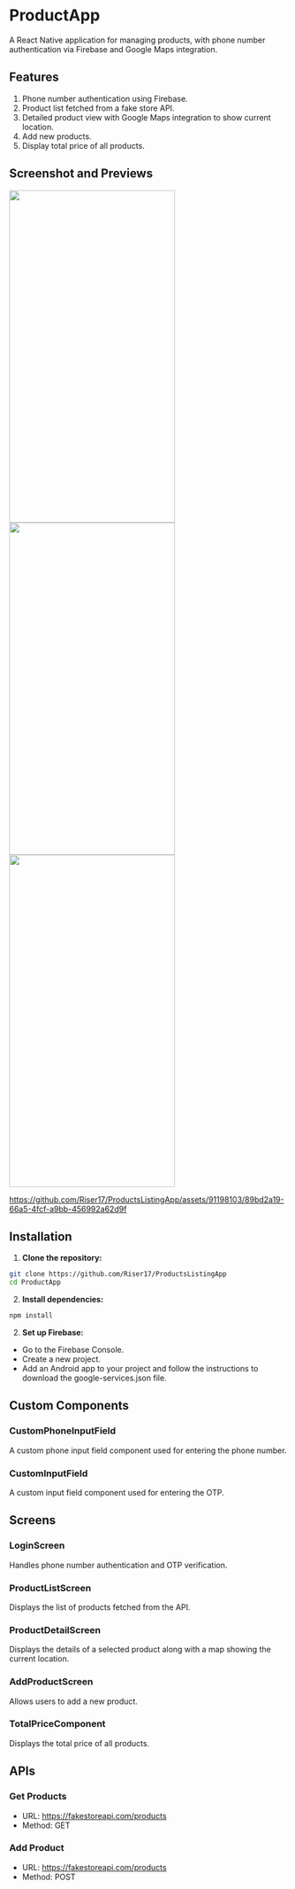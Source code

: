 # ProductApp

A React Native application for managing products, with phone number authentication via Firebase and Google Maps integration.

## Features

1. Phone number authentication using Firebase.
2. Product list fetched from a fake store API.
3. Detailed product view with Google Maps integration to show current location.
4. Add new products.
5. Display total price of all products.


## Screenshot and Previews

<img src="https://github.com/Riser17/ProductsListingApp/assets/91198103/fc510583-31ac-4279-86bc-23622e1e877c" width="300" height="600">
<img src="https://github.com/Riser17/ProductsListingApp/assets/91198103/e5efb6bb-09f9-467b-b69f-62c96d43e502" width="300" height="600">
<img src="https://github.com/Riser17/ProductsListingApp/assets/91198103/2235ace0-aa0a-4f5c-8627-af09547f4b2d" width="300" height="600">


https://github.com/Riser17/ProductsListingApp/assets/91198103/89bd2a19-66a5-4fcf-a9bb-456992a62d9f




## Installation

1. **Clone the repository:**

```bash
git clone https://github.com/Riser17/ProductsListingApp
cd ProductApp
```

2. **Install dependencies:**
   
```bash
npm install
```

2. **Set up Firebase:**

 - Go to the Firebase Console.
 - Create a new project.
 - Add an Android app to your project and follow the instructions to download the google-services.json file.

## Custom Components

### CustomPhoneInputField

A custom phone input field component used for entering the phone number.

### CustomInputField
A custom input field component used for entering the OTP.

## Screens

### LoginScreen
Handles phone number authentication and OTP verification.

### ProductListScreen
Displays the list of products fetched from the API.

### ProductDetailScreen
Displays the details of a selected product along with a map showing the current location.

### AddProductScreen
Allows users to add a new product.

### TotalPriceComponent
Displays the total price of all products.

## APIs

### Get Products
- URL: https://fakestoreapi.com/products
- Method: GET
  
### Add Product
- URL: https://fakestoreapi.com/products
- Method: POST





